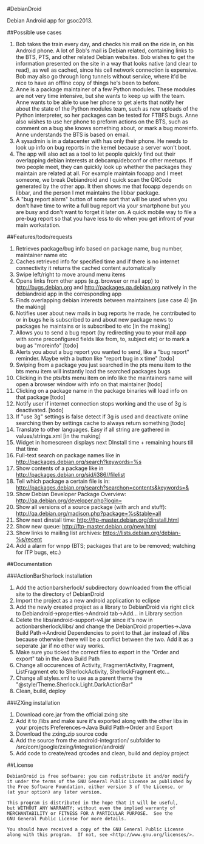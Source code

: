 #DebianDroid

Debian Android app for gsoc2013.

##Possible use cases

 1. Bob takes the train every day, and checks his mail on the ride in, on his Android phone. A lot of Bob's mail is Debian related, containing links to the BTS, PTS, and other related Debian websites. Bob wishes to get the information presented on the site in a way that looks native (and clear to read), as well as cached, since his cell network connection is expensive. Bob may also go through long tunnels without service, where it'd be nice to have an offline copy of things he's been to before.
 2. Anne is a package maintainer of a few Python modules. These modules are not very time intensive, but she wants to keep up with the team. Anne wants to be able to use her phone to get alerts that notify her about the state of the Python modules team, such as new uploads of the Python interpreter, so her packages can be tested for FTBFS bugs. Anne also wishes to use her phone to preform actions on the BTS, such as comment on a bug she knows something about, or mark a bug moreinfo. Anne understands the BTS is based on email.
 3. A sysadmin is in a datacenter with has only their phone. He needs to look up info on bug reports in the kernel because a server won't boot. 
 4. The app will also act as a tool to let people quickly find out their overlapping debian interests at debcamp/debconf or other meetups. If two people meet, they can quickly look up whether the packages they maintain are related at all. For example  maintain fooapp and I meet someone, we break Debiandroid and I quick scan the QRCode generated by the other app. It then shows me that fooapp depends on libbar, and the person I met maintains the libbar package.
 5. A "bug report alarm" button of some sort that will be used when you don't have time to write a full bug report via your smartphone but you are busy and don't want to forget it later on. A quick mobile way to file a pre-bug report so that you have less to do when you get infront of your main workstation.

##Features/todo/requests

 1. Retrieves package/bug info based on package name, bug number, maintainer name etc
 2. Caches retrieved info for specified time and if there is no internet connectivity it returns the cached content automatically
 3. Swipe left/right to move around menu items
 4. Opens links from other apps (e.g. browser or mail app) to http://bugs.debian.org and http://packages.qa.debian.org natively in the debiandroid app in the corresponding app 
 5. Finds overlapping debian interests between maintainers (use case 4) [in the making]
 6. Notifies user about new mails in bug reports he made, he contributed to or in bugs he is subscribed to and about new package news to packages he maintains or is subscribed to etc [in the making]
 7. Allows you to send a bug report (by redirecting you to your mail app with some preconfigured fields like from, to, subject etc) or to mark a bug as "moreinfo" [todo]
 8. Alerts you about a bug report you wanted to send, like a "bug report" reminder. Maybe with a button like "report bug in x time" [todo]
 9. Swiping from a package you just searched in the pts menu item to the bts menu item will instantly load the searched packages bugs
 10. Clicking in the pts/bts menu item on info like the maintainers name will open a browser window with info on that maintainer [todo]
 11. Clicking on a package name in the package binaries will load info on that package [todo]
 12. Notify user if internet connection stops working and the use of 3g is deactivated. [todo]
 13. If "use 3g" settings is false detect if 3g is used and deactivate online searching then by settings cache to always return something [todo]
 14. Translate to other languages. Easy if all string are gathered in values/strings.xml [in the making]
 15. Widget in homescreen displays next DInstall time + remaining hours till that time
 16. Full-text search on package names like in http://packages.debian.org/search?keywords=%s
 17. Show contents of a package like in http://packages.debian.org/sid/i386//filelist
 18. Tell which package a certain file is in: http://packages.debian.org/search?searchon=contents&keywords=&
 19. Show Debian Developer Package Overview: http://qa.debian.org/developer.php?login=
 20. Show all versions of a source package (with arch and stuff): http://qa.debian.org/madison.php?package=%s&table=all
 21. Show next dinstall time: http://ftp-master.debian.org/dinstall.html
 22. Show new queue: http://ftp-master.debian.org/new.html
 23. Show links to mailing list archives: https://lists.debian.org/debian-%s/recent
 24. Add a alarm for wnpp (BTS; packages that are to be removed; watching for ITP bugs, etc.)

 
##Documentation

###ActionBarSherlock installation

 1. Add the actionbarsherlock/ subdirectory downloaded from the official site to the directory of DebianDroid
 2. Import the project as a new android application to eclipse
 3. Add the newly created project as a library to DebianDroid via right click to Debiandroid->properties->Android tab->Add... in Library section
 4. Delete the libs/android-support-v4.jar since it's now in actionbarsherlock/libs/ and change the DebianDroid properties->Java Build Path->Android Dependencies to point to that .jar instead of /libs because otherwise there will be a conflict between the two. Add it as a seperate .jar if no other way works.
 5. Make sure you ticked the correct files to export in the "Order and export" tab in the Java Build Path
 6. Change all occurences of Activity, FragmentActivity, Fragment, ListFragment etc to SherlockActivity, SherlockFragment etc...
 7. Change all styles.xml to use as a parent theme the "@style/Theme.Sherlock.Light.DarkActionBar"
 8. Clean, build, deploy

 ###ZXing installation

 1. Download core.jar from the official zxing site
 2. Add it to /libs and make sure it's exported along with the other libs in your projects Preferences->Java Build Path->Order and Export
 3. Download the zxing.zip source code
 4. Add the source from the android-integration/ subfolder to /src/com/google/zxing/integration/android/ 
 5. Add code to create/read qrcodes and clean, build and deploy project

##License

    DebianDroid is free software: you can redistribute it and/or modify
    it under the terms of the GNU General Public License as published by
    the Free Software Foundation, either version 3 of the License, or
    (at your option) any later version.
    
    This program is distributed in the hope that it will be useful,
    but WITHOUT ANY WARRANTY; without even the implied warranty of
    MERCHANTABILITY or FITNESS FOR A PARTICULAR PURPOSE.  See the
    GNU General Public License for more details.
    
    You should have received a copy of the GNU General Public License
    along with this program.  If not, see <http://www.gnu.org/licenses/>.
